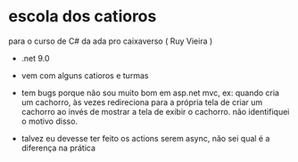 # escola dos catioros

para o curso de C# da ada pro caixaverso ( Ruy Vieira )

- .net 9.0

- vem com alguns catioros e turmas

- tem bugs porque não sou muito bom em asp.net mvc, ex: quando cria um cachorro, às vezes redireciona para a própria tela de criar um cachorro ao invés de mostrar a tela de exibir o cachorro. não identifiquei o motivo disso.

- talvez eu devesse ter feito os actions serem async, não sei qual é a diferença na prática
